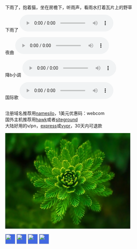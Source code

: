 下雨了，抱着猫，坐在房檐下，听雨声，看雨水打着瓦片上的野草

下雨了
<audio src="https://www.rainymood.com/audio1110/0.m4a" controls="controls"></audio>

夜曲
<audio src="https://upload.wikimedia.org/wikipedia/commons/5/5c/Frederic_Chopin_-_Nocturne_Eb_major_Opus_9%2C_number_2.ogg" volume="0.1;" loop="loop" controls="controls"></audio>

降b小调
<audio src="https://upload.wikimedia.org/wikipedia/commons/4/4b/Frédéric_Chopin_-_Nocturne_in_B-flat_minor%2C_Op._9%2C_No._1.ogg" volume="0.1;" loop="loop" controls="controls"></audio>

国际歌
<audio src="https://upload.wikimedia.org/wikipedia/commons/f/fe/Internationale.ogg" volume="0.1;" loop="loop" controls="controls"></audio>

<br>注册域名推荐用[namesilo](https://bit.ly/lnikym)，1美元优惠码：webcom
<br>国外主机推荐用[hawk](http://bit.ly/2KnCb5J)或者[siteground](http://bit.ly/2Iqd2ob)
<br>大陆好用的v/pn，[express](http://bit.ly/lnikpre)或[vypr](http://bit.ly/lnikvyr)，30天内可退款

![下雨了，轻音乐](https://raw.githubusercontent.com/jiepai/jiepai.github.io/master/0.jpg "听雨")

<!-- AddToAny BEGIN -->
<div>
<a href="https://www.addtoany.com/share#url=https%3A%2F%2Fjiepai.github.io%2F&amp;title=" target="_blank"><img src="https://static.addtoany.com/buttons/a2a.svg" width="32" height="32" style="background-color:royalblue"></a>
<a href="https://www.addtoany.com/add_to/facebook?linkurl=https%3A%2F%2Fjiepai.github.io%2F&amp;linkname=" target="_blank"><img src="https://static.addtoany.com/buttons/facebook.svg" width="32" height="32" style="background-color:royalblue"></a>
<a href="https://www.addtoany.com/add_to/twitter?linkurl=https%3A%2F%2Fjiepai.github.io%2F&amp;linkname=" target="_blank"><img src="https://static.addtoany.com/buttons/twitter.svg" width="32" height="32" style="background-color:royalblue"></a>
<a href="https://www.addtoany.com/add_to/google_plus?linkurl=https%3A%2F%2Fjiepai.github.io%2F&amp;linkname=" target="_blank"><img src="https://static.addtoany.com/buttons/google_plus.svg" width="32" height="32" style="background-color:royalblue"></a>
</div>
<!-- AddToAny END -->
